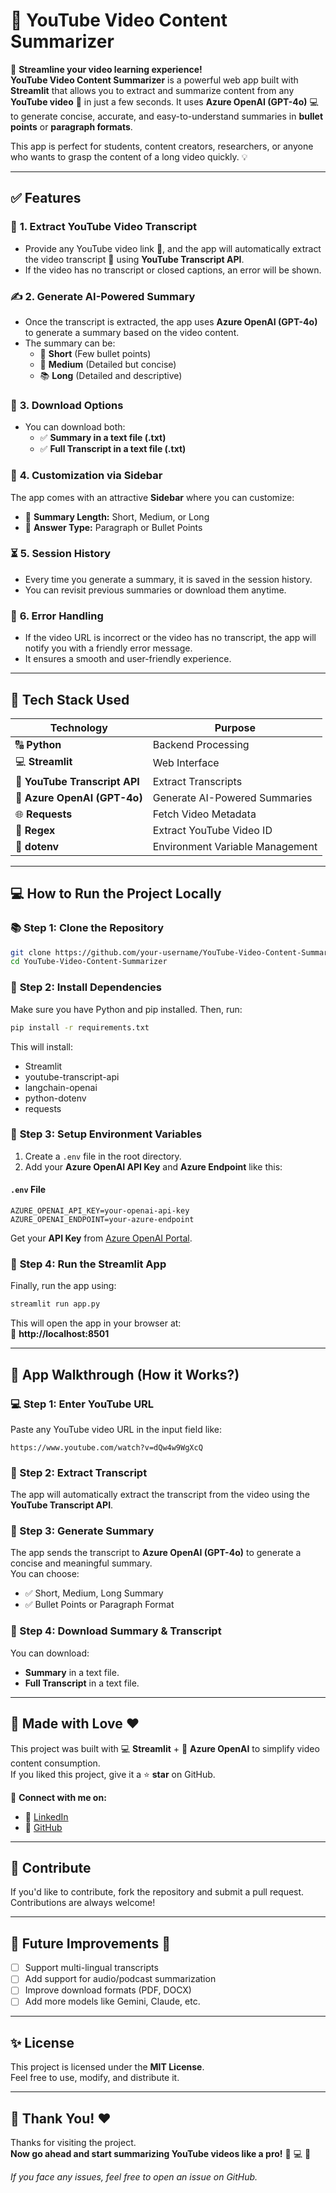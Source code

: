 # 🎥 **YouTube Video Content Summarizer**

🚀 **Streamline your video learning experience!**  
**YouTube Video Content Summarizer** is a powerful web app built with **Streamlit** that allows you to extract and summarize content from any **YouTube video** 🎥 in just a few seconds. It uses **Azure OpenAI (GPT-4o)** 💻 to generate concise, accurate, and easy-to-understand summaries in **bullet points** or **paragraph formats**.  

This app is perfect for students, content creators, researchers, or anyone who wants to grasp the content of a long video quickly. 💡

---

## ✅ **Features**

### 🚀 **1. Extract YouTube Video Transcript**
- Provide any YouTube video link 🔗, and the app will automatically extract the video transcript 🎤 using **YouTube Transcript API**.  
- If the video has no transcript or closed captions, an error will be shown.  

### ✍️ **2. Generate AI-Powered Summary**
- Once the transcript is extracted, the app uses **Azure OpenAI (GPT-4o)** to generate a summary based on the video content.  
- The summary can be:  
  - 📛 **Short** (Few bullet points)  
  - 📖 **Medium** (Detailed but concise)  
  - 📚 **Long** (Detailed and descriptive)  

### 📂 **3. Download Options**
- You can download both:  
  - ✅ **Summary in a text file (.txt)**  
  - ✅ **Full Transcript in a text file (.txt)**  

### 🌟 **4. Customization via Sidebar**
The app comes with an attractive **Sidebar** where you can customize:  
- 🔹 **Summary Length:** Short, Medium, or Long  
- 🔹 **Answer Type:** Paragraph or Bullet Points  

### ⏳ **5. Session History**
- Every time you generate a summary, it is saved in the session history.  
- You can revisit previous summaries or download them anytime.  

### 💖 **6. Error Handling**
- If the video URL is incorrect or the video has no transcript, the app will notify you with a friendly error message.  
- It ensures a smooth and user-friendly experience.  

---

## 🎨 **Tech Stack Used**
| Technology | Purpose |
|------------|---------|
| 🔠 **Python** | Backend Processing  |
| 💻 **Streamlit** | Web Interface  |
| 🎤 **YouTube Transcript API** | Extract Transcripts  |
| 🤖 **Azure OpenAI (GPT-4o)** | Generate AI-Powered Summaries  |
| 🌐 **Requests** | Fetch Video Metadata  |
| 🔗 **Regex** | Extract YouTube Video ID  |
| 📃 **dotenv** | Environment Variable Management  |

---

## 💻 **How to Run the Project Locally**

### 📚 **Step 1: Clone the Repository**
```bash
git clone https://github.com/your-username/YouTube-Video-Content-Summarizer.git
cd YouTube-Video-Content-Summarizer
```

### 💽 **Step 2: Install Dependencies**
Make sure you have Python and pip installed. Then, run:
```bash
pip install -r requirements.txt
```

This will install:
- Streamlit
- youtube-transcript-api
- langchain-openai
- python-dotenv
- requests

### 🔑 **Step 3: Setup Environment Variables**
1. Create a `.env` file in the root directory.  
2. Add your **Azure OpenAI API Key** and **Azure Endpoint** like this:  

#### `.env` File
```
AZURE_OPENAI_API_KEY=your-openai-api-key
AZURE_OPENAI_ENDPOINT=your-azure-endpoint
```

Get your **API Key** from [Azure OpenAI Portal](https://azure.microsoft.com/en-us/products/cognitive-services/openai-service/).  

### 🌟 **Step 4: Run the Streamlit App**
Finally, run the app using:
```bash
streamlit run app.py
```

This will open the app in your browser at:  
🔗 **http://localhost:8501**

---

## 🌟 **App Walkthrough (How it Works?)**
### 💻 Step 1: Enter YouTube URL
Paste any YouTube video URL in the input field like:  
```
https://www.youtube.com/watch?v=dQw4w9WgXcQ
```

### 🎤 Step 2: Extract Transcript
The app will automatically extract the transcript from the video using the **YouTube Transcript API**.  

### 🤖 Step 3: Generate Summary
The app sends the transcript to **Azure OpenAI (GPT-4o)** to generate a concise and meaningful summary.  
You can choose:  
- ✅ Short, Medium, Long Summary  
- ✅ Bullet Points or Paragraph Format  

### 📂 Step 4: Download Summary & Transcript
You can download:  
- **Summary** in a text file.  
- **Full Transcript** in a text file.  

---

## 🎁 **Made with Love ❤️**
This project was built with 💻 **Streamlit** + 🤖 **Azure OpenAI** to simplify video content consumption.  
If you liked this project, give it a ⭐ **star** on GitHub.  

🔗 **Connect with me on:**  
- 🌟 [LinkedIn]([https://www.linkedin.com/in/prateek-gaur-3099a7228/])  
- 🔗 [GitHub]([https://github.com/your-username](https://github.com/DrDarkShadow))  

---

## 🤝 **Contribute**
If you'd like to contribute, fork the repository and submit a pull request. Contributions are always welcome!  

---

## 🌟 **Future Improvements 🚀**
- [ ] Support multi-lingual transcripts  
- [ ] Add support for audio/podcast summarization  
- [ ] Improve download formats (PDF, DOCX)  
- [ ] Add more models like Gemini, Claude, etc.  

---

## ✨ **License**
This project is licensed under the **MIT License**.  
Feel free to use, modify, and distribute it.  

---

## 🎉 **Thank You! ❤️**
Thanks for visiting the project.  
**Now go ahead and start summarizing YouTube videos like a pro!** 🎥 💻 🚀  

_If you face any issues, feel free to open an issue on GitHub._

